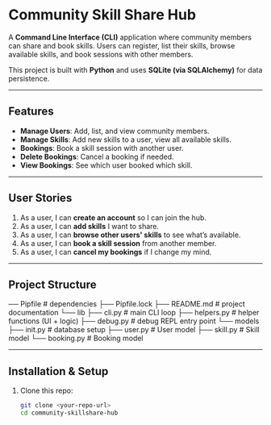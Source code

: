 # Community Skill Share Hub

A **Command Line Interface (CLI)** application where community members can share and book skills. Users can register, list their skills, browse available skills, and book sessions with other members.  

This project is built with **Python** and uses **SQLite (via SQLAlchemy)** for data persistence.  

---

## Features

-  **Manage Users**: Add, list, and view community members.  
-  **Manage Skills**: Add new skills to a user, view all available skills.  
- **Bookings**: Book a skill session with another user.  
-  **Delete Bookings**: Cancel a booking if needed.  
-  **View Bookings**: See which user booked which skill.  

---

## User Stories

1. As a user, I can **create an account** so I can join the hub.  
2. As a user, I can **add skills** I want to share.  
3. As a user, I can **browse other users' skills** to see what’s available.  
4. As a user, I can **book a skill session** from another member.  
5. As a user, I can **cancel my bookings** if I change my mind.  

---

## Project Structure

── Pipfile # dependencies
├── Pipfile.lock
├── README.md # project documentation
└── lib
├── cli.py # main CLI loop
├── helpers.py # helper functions (UI + logic)
├── debug.py # debug REPL entry point
└── models
├── init.py # database setup
├── user.py # User model
├── skill.py # Skill model
└── booking.py # Booking model

---

## Installation & Setup

1. Clone this repo:
   ```bash
   git clone <your-repo-url>
   cd community-skillshare-hub
